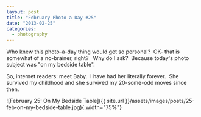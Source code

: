 ```yaml
---
layout: post
title: "February Photo a Day #25"
date: "2013-02-25"
categories:
  - photography
---
```


Who knew this photo-a-day thing would get so personal?  OK- that is somewhat of a no-brainer, right?   Why do I ask?  Because today's photo subject was "on my bedside table".

So, internet readers: meet Baby.  I have had her literally forever.  She survived my childhood and she survived my 20-some-odd moves since then.

![February 25: On My Bedside Table]({{ site.url }}/assets/images/posts/25-feb-on-my-bedside-table.jpg){:width="75%"}
